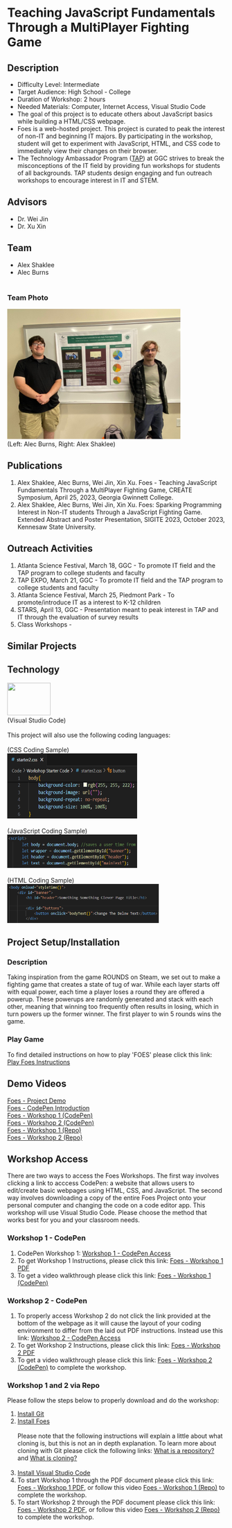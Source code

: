 # Teaching JavaScript Fundamentals Through a MultiPlayer Fighting Game
## Description
* Difficulty Level: Intermediate
* Target Audience: High School - College
* Duration of Workshop: 2 hours
* Needed Materials: Computer, Internet Access, Visual Studio Code
* The goal of this project is to educate others about JavaScript basics while building a HTML/CSS webpage.
* Foes is a web-hosted project. This project is curated to peak the interest of non-IT and beginning IT majors.
By participating in the workshop, student will get to experiment with JavaScript, HTML, and CSS code to immediately view their changes on their browser.
* The Technology Ambassador Program ([TAP](https://www.ggc.edu/academics/school-of-science-and-technology/research-internships-service-learning/technology-ambassador-program)) at GGC strives to break the misconceptions of the IT field by providing fun workshops for students of all backgrounds. TAP students design engaging and fun outreach workshops to encourage interest in IT and STEM.

## Advisors
* Dr. Wei Jin
* Dr. Xu Xin
## Team
* Alex Shaklee
* Alec Burns <br><br>
### Team Photo
<img src= "Media/createSymposium2.jpg" width="400" height="300"> <br>
(Left: Alec Burns, Right: Alex Shaklee) <br>

## Publications
1. Alex Shaklee, Alec Burns, Wei Jin, Xin Xu. Foes - Teaching JavaScript Fundamentals Through a MultiPlayer Fighting Game, CREATE Symposium, April 25, 2023, Georgia Gwinnett College.
2. Alex Shaklee, Alec Burns, Wei Jin, Xin Xu. Foes: Sparking Programming Interest in Non-IT students Through a JavaScript Fighting Game. Extended Abstract and Poster Presentation, SIGITE 2023, October 2023, Kennesaw State University.

## Outreach Activities
1. Atlanta Science Festival, March 18, GGC - To promote IT field and the TAP program to college students and faculty
2. TAP EXPO, March 21, GGC - To promote IT field and the TAP program to college students and faculty
3. Atlanta Science Festival, March 25, Piedmont Park - To promote/introduce IT as a interest to K-12 children 
4. STARS, April 13, GGC - Presentation meant to peak interest in TAP and IT through the evaluation of survey results
5. Class Workshops - 

## Similar Projects
## Technology
<img src="https://th.bing.com/th/id/R.97e542d12b872858b9b11f5213ff2d84?rik=V71CSdX%2fmtoNEg&pid=ImgRaw&r=0" width="100" height="75"><br>
(Visual Studio Code)<br><br>
This project will also use the following coding languages: <br><br>
(CSS Coding Sample)<br>
<img src="Media/Screenshot%202024-03-28%20140254.png" width="300" height="150"><br><br>
(JavaScript Coding Sample)<br>
<img src="Media/Screenshot%202024-03-28%20141704.png" width="300" height="77"><br><br>
(HTML Coding Sample)<br>
<img src="Media/Screenshot%202024-03-28%20142218.png" width="350" height="90"><br>

## Project Setup/Installation
### Description
Taking inspiration from the game ROUNDS on Steam, we set out to make a fighting game that creates a state of tug of war. While each layer starts off with equal power, each time a player loses a round they are offered a powerup. These powerups are randomly generated and stack with each other, meaning that winning too frequently often results in losing, which in turn powers up the former winner. The first player to win 5 rounds wins the game.
### Play Game
To find detailed instructions on how to play 'FOES' please click this link: [Play Foes Instructions](https://github.com/TAP-GGC/Foe/blob/main/Documents/Installation%20Instructions/Play%20Foes.pdf)

## Demo Videos
[Foes - Project Demo](https://youtu.be/TSae0OkMVps) <br>
[Foes - CodePen Introduction](https://youtu.be/RjTCXWFcRWk) <br>
[Foes - Workshop 1 (CodePen)](https://youtu.be/PY2kcPDk_fk) <br>
[Foes - Workshop 2 (CodePen)](https://youtu.be/zK28rMbyrcU) <br>
[Foes - Workshop 1 (Repo)](https://youtu.be/s5oirJfEOdY) <br>
[Foes - Workshop 2 (Repo)](https://youtu.be/zDPACQ05Vs0)

## Workshop Access 
There are two ways to access the Foes Workshops. The first way involves clicking a link to acccess CodePen: a website that allows users to edit/create basic webpages using HTML, CSS, and JavaScript. The second way involves downloading a copy of the entire Foes Project onto your personal computer and changing the code on a code editor app. This workshop will use Visual Studio Code. Please choose the method that works best for you and your classroom needs.
<br>
### Workshop 1 - CodePen
1. CodePen Workshop 1: [Workshop 1 - CodePen Access](https://codepen.io/Alreeshid/pen/xxyGwWp)
2. To get Workshop 1 Instructions, please click this link: [Foes - Workshop 1 PDF](https://github.com/TAP-GGC/Foe/blob/main/Documents/Workshop%20Instructions/CodePen%20Workshop%20Instructions/Foes-Workshop1.pdf)
4. To get a video walkthrough please click this link: [Foes - Workshop 1 (CodePen)](https://youtu.be/PY2kcPDk_fk)

### Workshop 2 - CodePen
1. To properly access Workshop 2 do not click the link provided at the bottom of the webpage as it will cause the layout of your coding environment to differ from the laid out PDF instructions. Instead use this link: [Workshop 2 - CodePen Access](https://codepen.io/Alreeshid/pen/wvYaKjw)
2. To get Workshop 2 Instructions, please click this link: [Foes - Workshop 2 PDF](https://github.com/TAP-GGC/Foe/blob/main/Documents/Workshop%20Instructions/CodePen%20Workshop%20Instructions/Foes-Workshop2.pdf)
3. To get a video walkthrough please click this link: [Foes - Workshop 2 (CodePen)](https://youtu.be/zK28rMbyrcU) to complete the workshop.

### Workshop 1 and 2 via Repo
Please follow the steps below to properly download and do the workshop:<br>
1. [Install Git](https://github.com/TAP-GGC/Foe/blob/main/Documents/Installation%20Instructions/Install%20Git.pdf)<br>
2. [Install Foes](https://github.com/TAP-GGC/Foe/blob/main/Documents/Installation%20Instructions/Install%20Foes.pdf)<br><br>
   Please note that the following instructions will explain a little about what cloning is, but this is not an in depth explanation. To learn more about cloning with Git please click the following links: [What is a repository?](https://docs.github.com/en/repositories/creating-and-managing-repositories/about-repositories) and [What is cloning?](https://docs.github.com/en/repositories/creating-and-managing-repositories/cloning-a-repository)<br><br>
3. [Install Visual Studio Code](https://github.com/TAP-GGC/Foe/blob/main/Documents/Installation%20Instructions/Install%20Visual%20Studio%20Code.pdf)
4. To start Workshop 1 through the PDF document please click this link: [Foes - Workshop 1 PDF](https://github.com/TAP-GGC/Foe/blob/main/Documents/Workshop%20Instructions/Repo%20Workshop%20Instructions/Foes-Repo-Workshop1.pdf), or follow this video [Foes - Workshop 1 (Repo)](https://youtu.be/s5oirJfEOdY) to complete the workshop.
5. To start Workshop 2 through the PDF document please click this link: [Foes - Workshop 2 PDF](https://github.com/TAP-GGC/Foe/blob/main/Documents/Workshop%20Instructions/Repo%20Workshop%20Instructions/Foes-Repo-Workshop2.pdf), or follow this video [Foes - Workshop 2 (Repo)](https://youtu.be/zDPACQ05Vs0) to complete the workshop.
